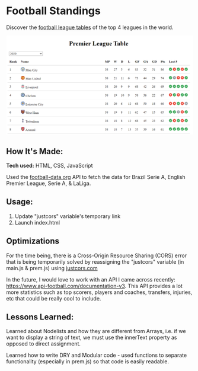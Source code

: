 # Football Standings

Discover the [football league tables](https://football-league-standings.netlify.app/) of the top 4 leagues in the world. 

![2020 Premier League Table](css/assets/prem-2020.png)

## How It's Made:

**Tech used:** HTML, CSS, JavaScript

Used the [football-data.org](https://www.football-data.org/) API to fetch the data for Brazil Serie A, English Premier League, Serie A, & LaLiga.

## Usage:

1) Update "justcors" variable's temporary link
2) Launch index.html

## Optimizations

For the time being, there is a Cross-Origin Resource Sharing (CORS) error that is being temporarily solved by reassigning the "justcors" variable (in main.js & prem.js) using [justcors.com](https://justcors.com/) 

In the future, I would love to work with an API I came across recently: https://www.api-football.com/documentation-v3. This API provides a lot more statistics such as top scorers, players and coaches, transfers, injuries, etc that could be really cool to include.

## Lessons Learned:

Learned about Nodelists and how they are different from Arrays, i.e. if we want to display a string of text, we must use the innerText property as opposed to direct assignment.

Learned how to write DRY and Modular code - used functions to separate functionality (especially in prem.js) so that code is easily readable.
